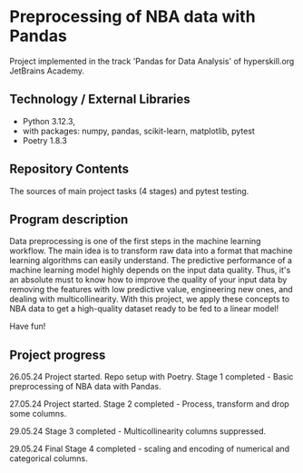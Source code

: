 # Preprocessing of NBA data with Pandas

Project implemented in the track 'Pandas for Data Analysis' of hyperskill.org JetBrains Academy.

## Technology / External Libraries

- Python 3.12.3,
- with packages: numpy, pandas, scikit-learn, matplotlib, pytest
- Poetry 1.8.3

## Repository Contents

The sources of main project tasks (4 stages) and pytest testing.

## Program description

Data preprocessing is one of the first steps in the machine learning workflow. The main idea is to transform raw data
into a format that machine learning algorithms can easily understand. The predictive performance of a machine learning
model highly depends on the input data quality. Thus, it's an absolute must to know how to improve the quality of your
input data by removing the features with low predictive value, engineering new ones, and dealing with multicollinearity.
With this project, we apply these concepts to NBA data to get a high-quality dataset ready to be fed to a linear
model!

Have fun!

## Project progress

[//]: # (Project was completed on 10.05.24)

26.05.24 Project started. Repo setup with Poetry. Stage 1 completed - Basic preprocessing of NBA data with Pandas.

27.05.24 Project started. Stage 2 completed - Process, transform and drop some columns.

29.05.24 Stage 3 completed - Multicollinearity columns suppressed.

29.05.24 Final Stage 4 completed - scaling and encoding of numerical and categorical columns.